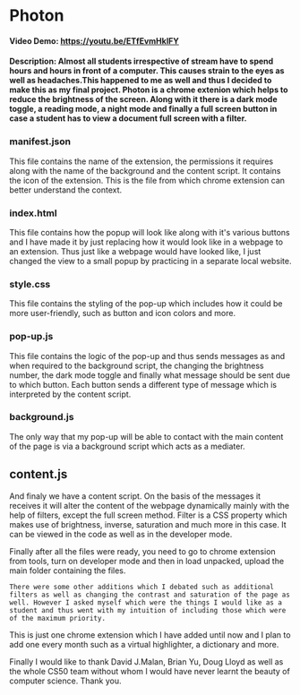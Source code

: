 # Photon
#### Video Demo:  https://youtu.be/ETfEvmHkIFY
#### Description: Almost all students irrespective of stream have to spend hours and hours in front of a computer. This causes strain to the eyes as well as headaches.This happened to me as well and thus I decided to make this as my final project. Photon is a chrome extenion which helps to reduce the brightness of the screen. Along with it there is a dark mode toggle, a reading mode, a night mode and finally a full screen button in case a student has to view a document full screen with a filter.

### **manifest.json**
This file contains the name of the extension, the permissions it requires along with the name of the background and the content script. It contains the icon of the extension. This is the file from which chrome extension can better understand the context.

### **index.html**
This file contains how the popup will look like along with it's various buttons and I have made it by just replacing how it would look like in a webpage to an extension. Thus just like a webpage would have looked like, I just changed the view to a small popup by practicing in a separate local website.

### **style.css**
This file contains the styling of the pop-up which includes how it could be more user-friendly, such as button and icon colors and more.

### **pop-up.js**
This file contains the logic of the pop-up and thus sends messages as and when required to the background script, the changing the brightness number, the dark mode toggle and finally what message should be sent due to which button. Each button sends a different type of message which is interpreted by the content script.

### **background.js**
The only way that my pop-up will be able to contact with the main content of the page is via a background script which acts as a mediater.

## **content.js**
And finaly we have a content script. On the basis of the messages it receives it will alter the content of the webpage dynamically mainly with the help of filters, except the full screen method. Filter is a CSS property which makes use of brightness, inverse, saturation and much more in this case. It can be viewed in the code as well as in the developer mode.

Finally after all the files were ready, you need to go to chrome extension from tools, turn on developer mode and then in load unpacked, upload the main folder containing the files.

    There were some other additions which I debated such as additional filters as well as changing the contrast and saturation of the page as well. However I asked myself which were the things I would like as a student and thus went with my intuition of including those which were of the maximum priority.

This is just one chrome extension which I have added until now and I plan to add one every month such as a virtual highlighter, a dictionary and more.

Finally I would like to thank David J.Malan, Brian Yu, Doug Lloyd as well as the whole CS50 team without whom I would have never learnt the beauty of computer science. Thank you.
